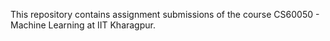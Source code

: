 This repository contains assignment submissions of the course CS60050 - Machine Learning at IIT Kharagpur.